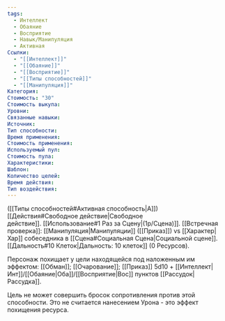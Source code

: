 ```yaml
---
tags:
  - Интеллект
  - Обаяние
  - Восприятие
  - Навык/Манипуляция
  - Активная
Ссылки:
  - "[[Интеллект]]"
  - "[[Обаяние]]"
  - "[[Восприятие]]"
  - "[[Типы способностей]]"
  - "[[Манипуляция]]"
Категория: 
Стоимость: "30"
Стоимость выкупа:
Уровни:
Связанные навыки:
Источник:
Тип способности:
Время применения:
Стоимость применения:
Используемый пул:
Стоимость пула:
Характеристики:
Шаблон:
Количество целей:
Время действия:
Тип воздействия:
---
```

([[Типы способностей#Активная способность|А]]) [[Действия#Свободное действие|Свободное действие]]. [[Использование#1 Раз за Сцену|(1р/Сцена)]]. [[Встречная проверка]]: [[Манипуляция|Манипуляции]] ([[Приказ]]) vs [[Характер|Хар]] собеседника в [[Сцена#Социальная Сцена|Социальной сцене]]. [[Дальность#10 Клеток|Дальность: 10 клеток]] (0 Ресурсов). 

Персонаж похищает у цели находящейся под наложенным им эффектом: [[Обман]]; [[Очарование]]; [[Приказ]] 5d10 + [[Интеллект|Инт]]/[[Обаяние|Оба]]/[[Восприятие|Вос]] пунктов [[Рассудок|Рассудка]].

Цель не может совершить бросок сопротивления против этой способности. Это не считается нанесением Урона - это эффект похищения ресурса. 